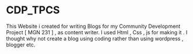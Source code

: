 # CDP_TPCS
This Website i created for writing Blogs for my Community Development Project [ MGN 231 ] , as content writer. I used Html , Css , js for making it . I thought why not create a blog using coding rather than using wordpress , blogger etc.
